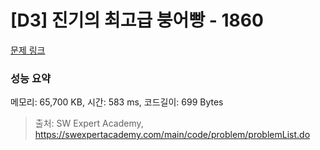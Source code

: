 # [D3] 진기의 최고급 붕어빵 - 1860 

[문제 링크](https://swexpertacademy.com/main/code/problem/problemDetail.do?contestProbId=AV5LsaaqDzYDFAXc) 

### 성능 요약

메모리: 65,700 KB, 시간: 583 ms, 코드길이: 699 Bytes



> 출처: SW Expert Academy, https://swexpertacademy.com/main/code/problem/problemList.do